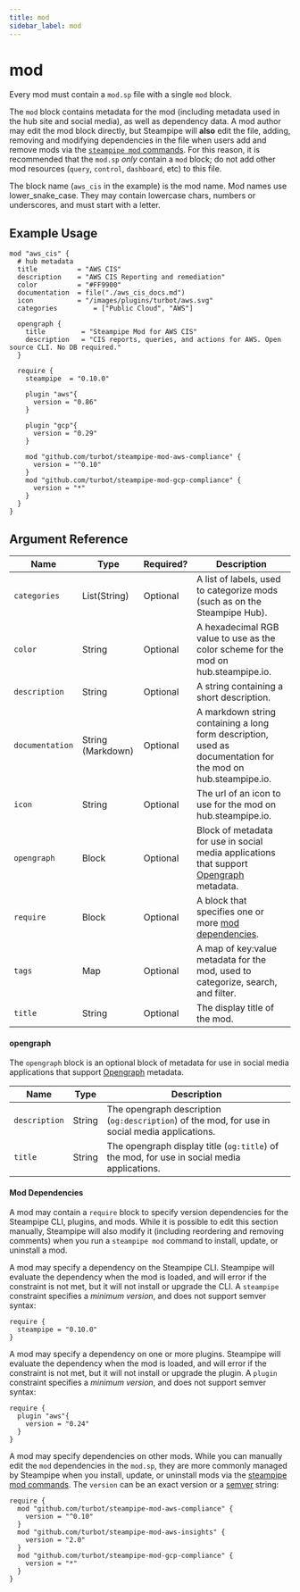 ```yaml
---
title: mod
sidebar_label: mod
---
```



# mod
Every mod must contain a `mod.sp` file with a single `mod` block.

The `mod` block contains metadata for the mod (including metadata used in the hub site and social media), as well as dependency data.  A mod author may edit the mod block directly, but Steampipe will **also** edit the file, adding, removing and modifying dependencies in the file when users add and remove mods via the [`steampipe mod` commands](/docs/reference/cli/mod).  For this reason, it is recommended that the `mod.sp` *only* contain a `mod` block; do not add other mod resources (`query`, `control`, `dashboard`, etc) to this file.

The block name (`aws_cis` in the example) is the mod name.  <!-- This name is used as the name of the mod if it is not aliased when imported via a `require` block.  --> Mod names use lower_snake_case. They may contain lowercase chars, numbers or underscores, and must start with a letter.


## Example Usage

```hcl
mod "aws_cis" { 
  # hub metadata
  title          = "AWS CIS"
  description    = "AWS CIS Reporting and remediation"
  color          = "#FF9900"
  documentation  = file("./aws_cis_docs.md")
  icon           = "/images/plugins/turbot/aws.svg"
  categories         = ["Public Cloud", "AWS"]

  opengraph {
    title         = "Steampipe Mod for AWS CIS"
    description   = "CIS reports, queries, and actions for AWS. Open source CLI. No DB required."
  }

  require {
    steampipe  = "0.10.0"

    plugin "aws"{
      version = "0.86"
    }

    plugin "gcp"{
      version = "0.29"
    }

    mod "github.com/turbot/steampipe-mod-aws-compliance" {
      version = "^0.10"
    }
    mod "github.com/turbot/steampipe-mod-gcp-compliance" {
      version = "*"
    }
  }
}
```

## Argument Reference

| Name | Type | Required? | Description
|-|-|-|-
| `categories` | List(String) | Optional | A list of labels, used to categorize mods (such as on the Steampipe Hub).
| `color` | String |Optional |  A hexadecimal RGB value to use as the color scheme for the mod on hub.steampipe.io.  
| `description` |  String | Optional | A string containing a short description. 
| `documentation` | String (Markdown)| Optional | A markdown string containing a long form description, used as documentation for the mod on hub.steampipe.io. 
| `icon` |  String | Optional | The url of an icon to use for the mod on hub.steampipe.io.
| `opengraph` |  Block | Optional | Block of metadata for use in social media applications that support [Opengraph](#opengraph) metadata.
| `require` | Block | Optional | A block that specifies one or more [mod dependencies](#mod-dependencies).
| `tags` | Map | Optional | A map of key:value metadata for the mod, used to categorize, search, and filter.   
| `title` | String | Optional | The display title of the mod.


#### opengraph
The `opengraph` block is an optional block of metadata for use in social media applications that support [Opengraph](https://ogp.me/) metadata.

| Name | Type| Description
|-|-|-
| `description` | String | The opengraph description (`og:description`) of the mod, for use in social media applications.
| `title` | String | The opengraph display title (`og:title`) of the mod, for use in social media applications.

 

#### Mod Dependencies
A mod may contain a `require` block to specify version dependencies for the Steampipe CLI, plugins, and mods.  While it is possible to edit this section manually, Steampipe will also modify it (including reordering and removing comments) when you run a `steampipe mod` command to install, update, or uninstall a mod.

A mod may specify a dependency on the Steampipe CLI.  Steampipe will evaluate the dependency when the mod is loaded, and will error if the constraint is not met, but it will not install or upgrade the CLI.  A `steampipe` constraint specifies a *minimum version*, and does not support semver syntax:
```hcl
require {
  steampipe = "0.10.0"
}
```

A mod may specify a dependency on one or more plugins.  Steampipe will evaluate the dependency when the mod is loaded, and will error if the constraint is not met, but it will not install or upgrade the plugin. A `plugin` constraint specifies a *minimum version*, and does not support semver syntax:
```hcl
require {
  plugin "aws"{
    version = "0.24"
  }
}
```

A mod may specify dependencies on other mods.  While you can manually edit the `mod` dependencies in the `mod.sp`, they are more commonly managed by Steampipe when you install, update, or uninstall mods via the [steampipe mod commands](/docs/reference/cli/mod).  The `version` can be an exact version<!-- ,a tag name, a branch name, a local file --> or a [semver](https://semver.org/) string:

```hcl
require {
  mod "github.com/turbot/steampipe-mod-aws-compliance" {
    version = "^0.10"
  }
  mod "github.com/turbot/steampipe-mod-aws-insights" {
    version = "2.0"
  }
  mod "github.com/turbot/steampipe-mod-gcp-compliance" {
    version = "*"
  }
}
```

<!--
You may optionally specify an `alias`, which is useful when have a name collision (as when requiring multiple versions of a given mod):
```
require {

  mod "github.com/turbot/steampipe-mod-aws-compliance" {
    version = "2.0"
    alias   = "aws_compliance2"
  }
}
```
-->
<!--
```
require {
  # use a local mod for testing...
  mod "github.com/kaidaguerre/steampipe-mod-aws-compliance"  {
    version = "file://~/src/steampipe-mod-aws-compliance"
    alias = "foo"
  }
}
```
-->

